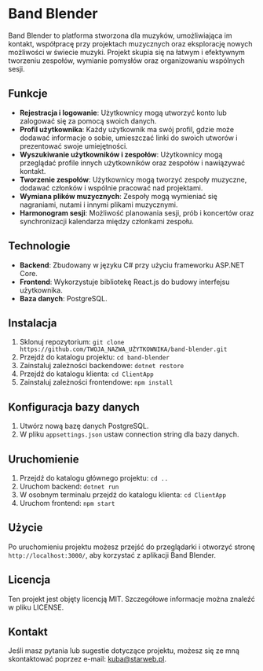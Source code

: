 # Band Blender

Band Blender to platforma stworzona dla muzyków, umożliwiająca im kontakt, współpracę przy projektach muzycznych oraz eksplorację nowych możliwości w świecie muzyki. Projekt skupia się na łatwym i efektywnym tworzeniu zespołów, wymianie pomysłów oraz organizowaniu wspólnych sesji.

## Funkcje

- **Rejestracja i logowanie**: Użytkownicy mogą utworzyć konto lub zalogować się za pomocą swoich danych.
- **Profil użytkownika**: Każdy użytkownik ma swój profil, gdzie może dodawać informacje o sobie, umieszczać linki do swoich utworów i prezentować swoje umiejętności.
- **Wyszukiwanie użytkowników i zespołów**: Użytkownicy mogą przeglądać profile innych użytkowników oraz zespołów i nawiązywać kontakt.
- **Tworzenie zespołów**: Użytkownicy mogą tworzyć zespoły muzyczne, dodawać członków i wspólnie pracować nad projektami.
- **Wymiana plików muzycznych**: Zespoły mogą wymieniać się nagraniami, nutami i innymi plikami muzycznymi.
- **Harmonogram sesji**: Możliwość planowania sesji, prób i koncertów oraz synchronizacji kalendarza między członkami zespołu.

## Technologie

- **Backend**: Zbudowany w języku C# przy użyciu frameworku ASP.NET Core.
- **Frontend**: Wykorzystuje bibliotekę React.js do budowy interfejsu użytkownika.
- **Baza danych**: PostgreSQL.

## Instalacja

1. Sklonuj repozytorium: `git clone https://github.com/TWOJA_NAZWA_UŻYTKOWNIKA/band-blender.git`
2. Przejdź do katalogu projektu: `cd band-blender`
3. Zainstaluj zależności backendowe: `dotnet restore`
4. Przejdź do katalogu klienta: `cd ClientApp`
5. Zainstaluj zależności frontendowe: `npm install`

## Konfiguracja bazy danych

1. Utwórz nową bazę danych PostgreSQL.
2. W pliku `appsettings.json` ustaw connection string dla bazy danych.

## Uruchomienie

1. Przejdź do katalogu głównego projektu: `cd ..`
2. Uruchom backend: `dotnet run`
3. W osobnym terminalu przejdź do katalogu klienta: `cd ClientApp`
4. Uruchom frontend: `npm start`

## Użycie

Po uruchomieniu projektu możesz przejść do przeglądarki i otworzyć stronę `http://localhost:3000/`, aby korzystać z aplikacji Band Blender.

## Licencja

Ten projekt jest objęty licencją MIT. Szczegółowe informacje można znaleźć w pliku LICENSE.

## Kontakt

Jeśli masz pytania lub sugestie dotyczące projektu, możesz się ze mną skontaktować poprzez e-mail: kuba@starweb.pl.

